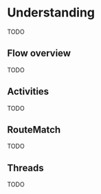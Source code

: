 # Understanding
TODO

## Flow overview
TODO

## Activities
TODO

## RouteMatch
TODO

## Threads
TODO
